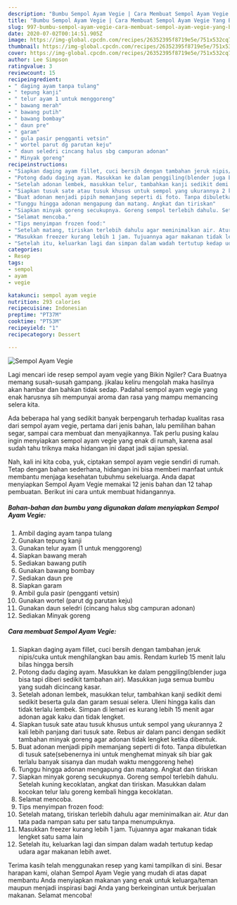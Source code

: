 ```yaml
---
description: "Bumbu Sempol Ayam Vegie | Cara Membuat Sempol Ayam Vegie Yang Bikin Ngiler"
title: "Bumbu Sempol Ayam Vegie | Cara Membuat Sempol Ayam Vegie Yang Bikin Ngiler"
slug: 997-bumbu-sempol-ayam-vegie-cara-membuat-sempol-ayam-vegie-yang-bikin-ngiler
date: 2020-07-02T00:14:51.905Z
image: https://img-global.cpcdn.com/recipes/26352395f8719e5e/751x532cq70/sempol-ayam-vegie-foto-resep-utama.jpg
thumbnail: https://img-global.cpcdn.com/recipes/26352395f8719e5e/751x532cq70/sempol-ayam-vegie-foto-resep-utama.jpg
cover: https://img-global.cpcdn.com/recipes/26352395f8719e5e/751x532cq70/sempol-ayam-vegie-foto-resep-utama.jpg
author: Lee Simpson
ratingvalue: 3
reviewcount: 15
recipeingredient:
- " daging ayam tanpa tulang"
- " tepung kanji"
- " telur ayam 1 untuk menggoreng"
- " bawang merah"
- " bawang putih"
- " bawang bombay"
- " daun pre"
- " garam"
- " gula pasir pengganti vetsin"
- " wortel parut dg parutan keju"
- " daun seledri cincang halus sbg campuran adonan"
- " Minyak goreng"
recipeinstructions:
- "Siapkan daging ayam fillet, cuci bersih dengan tambahan jeruk nipis/cuka untuk menghilangkan bau amis. Rendam kurleb 15 menit lalu bilas hingga bersih"
- "Potong dadu daging ayam. Masukkan ke dalam penggiling(blender juga bisa tapi diberi sedikit tambahan air). Masukkan juga semua bumbu yang sudah dicincang kasar."
- "Setelah adonan lembek, masukkan telur, tambahkan kanji sedikit demi sedikit beserta gula dan garam sesuai selera. Uleni hingga kalis dan tidak terlalu lembek. Simpan di lemari es kurang lebih 15 menit agar adonan agak kaku dan tidak lengket."
- "Siapkan tusuk sate atau tusuk khusus untuk sempol yang ukurannya 2 kali lebih panjang dari tusuk sate. Rebus air dalam panci dengan sedikit tambahan minyak goreng agar adonan tidak lengket ketika dibentuk."
- "Buat adonan menjadi pipih memanjang seperti di foto. Tanpa dibuletkan di tusuk sate(sebenernya ini untuk menghemat minyak sih biar gak terlalu banyak sisanya dan mudah waktu menggoreng hehe)"
- "Tunggu hingga adonan mengapung dan matang. Angkat dan tiriskan"
- "Siapkan minyak goreng secukupnya. Goreng sempol terlebih dahulu. Setelah kuning kecoklatan, angkat dan tiriskan. Masukkan dalam kocokan telur lalu goreng kembali hingga kecoklatan."
- "Selamat mencoba."
- "Tips menyimpan frozen food:"
- "Setelah matang, tiriskan terlebih dahulu agar meminimalkan air. Atur dan tata pada nampan satu per satu tanpa menumpuknya."
- "Masukkan freezer kurang lebih 1 jam. Tujuannya agar makanan tidak lengket satu sama lain"
- "Setelah itu, keluarkan lagi dan simpan dalam wadah tertutup kedap udara agar makanan lebih awet."
categories:
- Resep
tags:
- sempol
- ayam
- vegie

katakunci: sempol ayam vegie 
nutrition: 293 calories
recipecuisine: Indonesian
preptime: "PT37M"
cooktime: "PT53M"
recipeyield: "1"
recipecategory: Dessert

---
```



![Sempol Ayam Vegie](https://img-global.cpcdn.com/recipes/26352395f8719e5e/751x532cq70/sempol-ayam-vegie-foto-resep-utama.jpg)

Lagi mencari ide resep sempol ayam vegie yang Bikin Ngiler? Cara Buatnya memang susah-susah gampang. jikalau keliru mengolah maka hasilnya akan hambar dan bahkan tidak sedap. Padahal sempol ayam vegie yang enak harusnya sih mempunyai aroma dan rasa yang mampu memancing selera kita.

Ada beberapa hal yang sedikit banyak berpengaruh terhadap kualitas rasa dari sempol ayam vegie, pertama dari jenis bahan, lalu pemilihan bahan segar, sampai cara membuat dan menyajikannya. Tak perlu pusing kalau ingin menyiapkan sempol ayam vegie yang enak di rumah, karena asal sudah tahu triknya maka hidangan ini dapat jadi sajian spesial.




Nah, kali ini kita coba, yuk, ciptakan sempol ayam vegie sendiri di rumah. Tetap dengan bahan sederhana, hidangan ini bisa memberi manfaat untuk membantu menjaga kesehatan tubuhmu sekeluarga. Anda dapat menyiapkan Sempol Ayam Vegie memakai 12 jenis bahan dan 12 tahap pembuatan. Berikut ini cara untuk membuat hidangannya.

<!--inarticleads1-->

##### Bahan-bahan dan bumbu yang digunakan dalam menyiapkan Sempol Ayam Vegie:

1. Ambil  daging ayam tanpa tulang
1. Gunakan  tepung kanji
1. Gunakan  telur ayam (1 untuk menggoreng)
1. Siapkan  bawang merah
1. Sediakan  bawang putih
1. Gunakan  bawang bombay
1. Sediakan  daun pre
1. Siapkan  garam
1. Ambil  gula pasir (pengganti vetsin)
1. Gunakan  wortel (parut dg parutan keju)
1. Gunakan  daun seledri (cincang halus sbg campuran adonan)
1. Sediakan  Minyak goreng




<!--inarticleads2-->

##### Cara membuat Sempol Ayam Vegie:

1. Siapkan daging ayam fillet, cuci bersih dengan tambahan jeruk nipis/cuka untuk menghilangkan bau amis. Rendam kurleb 15 menit lalu bilas hingga bersih
1. Potong dadu daging ayam. Masukkan ke dalam penggiling(blender juga bisa tapi diberi sedikit tambahan air). Masukkan juga semua bumbu yang sudah dicincang kasar.
1. Setelah adonan lembek, masukkan telur, tambahkan kanji sedikit demi sedikit beserta gula dan garam sesuai selera. Uleni hingga kalis dan tidak terlalu lembek. Simpan di lemari es kurang lebih 15 menit agar adonan agak kaku dan tidak lengket.
1. Siapkan tusuk sate atau tusuk khusus untuk sempol yang ukurannya 2 kali lebih panjang dari tusuk sate. Rebus air dalam panci dengan sedikit tambahan minyak goreng agar adonan tidak lengket ketika dibentuk.
1. Buat adonan menjadi pipih memanjang seperti di foto. Tanpa dibuletkan di tusuk sate(sebenernya ini untuk menghemat minyak sih biar gak terlalu banyak sisanya dan mudah waktu menggoreng hehe)
1. Tunggu hingga adonan mengapung dan matang. Angkat dan tiriskan
1. Siapkan minyak goreng secukupnya. Goreng sempol terlebih dahulu. Setelah kuning kecoklatan, angkat dan tiriskan. Masukkan dalam kocokan telur lalu goreng kembali hingga kecoklatan.
1. Selamat mencoba.
1. Tips menyimpan frozen food:
1. Setelah matang, tiriskan terlebih dahulu agar meminimalkan air. Atur dan tata pada nampan satu per satu tanpa menumpuknya.
1. Masukkan freezer kurang lebih 1 jam. Tujuannya agar makanan tidak lengket satu sama lain
1. Setelah itu, keluarkan lagi dan simpan dalam wadah tertutup kedap udara agar makanan lebih awet.




Terima kasih telah menggunakan resep yang kami tampilkan di sini. Besar harapan kami, olahan Sempol Ayam Vegie yang mudah di atas dapat membantu Anda menyiapkan makanan yang enak untuk keluarga/teman maupun menjadi inspirasi bagi Anda yang berkeinginan untuk berjualan makanan. Selamat mencoba!
